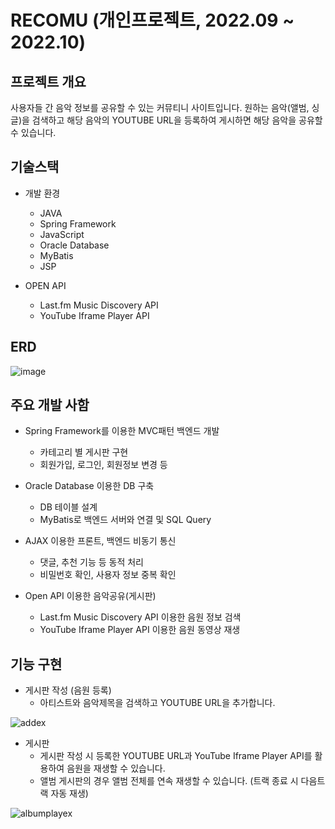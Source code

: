 # RECOMU (개인프로젝트, 2022.09 ~ 2022.10)

## 프로젝트 개요
사용자들 간 음악 정보를 공유할 수 있는 커뮤티니 사이트입니다. 원하는 음악(앨범, 싱글)을 검색하고 해당 음악의 YOUTUBE URL을 등록하여 게시하면 해당 음악을 공유할 수 있습니다. 

## 기술스택
* 개발 환경
  * JAVA
  * Spring Framework
  * JavaScript
  * Oracle Database
  * MyBatis
  * JSP
  
* OPEN API
  * Last.fm Music Discovery API
  * YouTube Iframe Player API

## ERD
![image](https://user-images.githubusercontent.com/105340836/197390867-4039bba7-8c85-47d4-a2ac-a273eb44223e.png)

## 주요 개발 사함
* Spring Framework를 이용한 MVC패턴 백엔드 개발
  * 카테고리 별 게시판 구현
  * 회원가입, 로그인, 회원정보 변경 등 
  
* Oracle Database 이용한 DB 구축
  * DB 테이블 설계
  * MyBatis로 백엔드 서버와 연결 및 SQL Query 
  
* AJAX 이용한 프론트, 백엔드 비동기 통신
  * 댓글, 추천 기능 등 동적 처리
  * 비밀번호 확인, 사용자 정보 중복 확인

* Open API 이용한 음악공유(게시판)
  * Last.fm Music Discovery API 이용한 음원 정보 검색
  * YouTube Iframe Player API 이용한 음원 동영상 재생

## 기능 구현
* 게시판 작성 (음원 등록)
  * 아티스트와 음악제목을 검색하고 YOUTUBE URL을 추가합니다.

![addex](https://user-images.githubusercontent.com/105340836/197394642-5d45e98f-8d06-4aa1-aa69-052581656f5f.gif)

* 게시판
  * 게시판 작성 시 등록한 YOUTUBE URL과 YouTube Iframe Player API를 활용하여 음원을 재생할 수 있습니다.
  * 앨범 게시판의 경우 앨범 전체를 연속 재생할 수 있습니다. (트랙 종료 시 다음트랙 자동 재생)

![albumplayex](https://user-images.githubusercontent.com/105340836/197396080-1633a66d-a607-4fa4-aea6-bc3cf0e96711.gif)


